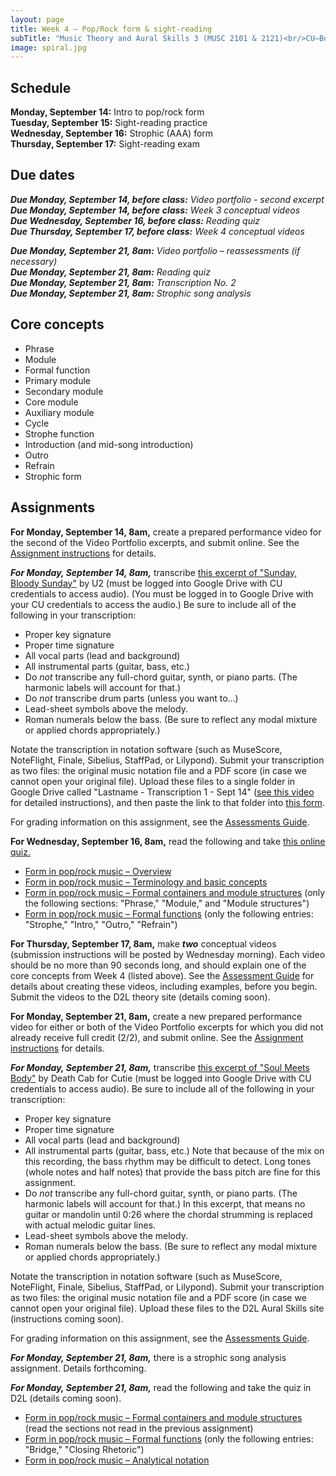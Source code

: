 ```yaml
---
layout: page
title: Week 4 – Pop/Rock form & sight-reading
subTitle: "Music Theory and Aural Skills 3 (MUSC 2101 & 2121)<br/>CU–Boulder, Fall 2015<br/>Kris Shaffer, Ph.D. – coordinator"
image: spiral.jpg
---
```


## Schedule

**Monday, September 14:** Intro to pop/rock form  
**Tuesday, September 15:** Sight-reading practice  
**Wednesday, September 16:** Strophic (AAA) form  
**Thursday, September 17:** Sight-reading exam

## Due dates

***Due Monday, September 14, before class:*** *Video portfolio - second excerpt*  
***Due Monday, September 14, before class:*** *Week 3 conceptual videos*  
***Due Wednesday, September 16, before class:*** *Reading quiz*  
***Due Thursday, September 17, before class:*** *Week 4 conceptual videos*  

***Due Monday, September 21, 8am:*** *Video portfolio – reassessments (if necessary)*  
***Due Monday, September 21, 8am:*** *Reading quiz*  
***Due Monday, September 21, 8am:*** *Transcription No. 2*  
***Due Monday, September 21, 8am:*** *Strophic song analysis*


## Core concepts

- Phrase  
- Module  
- Formal function  
- Primary module  
- Secondary module  
- Core module  
- Auxiliary module  
- Cycle  
- Strophe function  
- Introduction (and mid-song introduction)  
- Outro  
- Refrain  
- Strophic form  

## Assignments

**For Monday, September 14, 8am,** create a prepared performance video for the second of the Video Portfolio excerpts, and submit online. See the [Assignment instructions](/popRockVideoPortfolio/) for details.

***For Monday, September 14, 8am,*** transcribe [this excerpt of "Sunday, Bloody Sunday"](https://drive.google.com/open?id=0B9o4hmKNoi6cfkFiTkNLMnNkQmVaNjFVZXloaGpFb3JGdDlmaXZMaTBfWDJSQnFQbFNNTEU) by U2 (must be logged into Google Drive with CU credentials to access audio). (You must be logged in to Google Drive with your CU credentials to access the audio.) Be sure to include all of the following in your transcription:

- Proper key signature  
- Proper time signature  
- All vocal parts (lead and background)  
- All instrumental parts (guitar, bass, etc.)  
- Do *not* transcribe any full-chord guitar, synth, or piano parts. (The harmonic labels will account for that.)  
- Do *not* transcribe drum parts (unless you want to...)  
- Lead-sheet symbols above the melody.  
- Roman numerals below the bass. (Be sure to reflect any modal mixture or applied chords appropriately.)

Notate the transcription in notation software (such as MuseScore, NoteFlight, Finale, Sibelius, StaffPad, or Lilypond). Submit your transcription as two files: the original music notation file and a PDF score (in case we cannot open your original file). Upload these files to a single folder in Google Drive called "Lastname - Transcription 1 - Sept 14" ([see this video](https://vimeo.com/138322605) for detailed instructions), and then paste the link to that folder into [this form](https://docs.google.com/forms/d/1ViI8S07FmtJ9iWZAMxWItvvL3MD4got9TWG31xcpCAs/viewform?usp=send_form).

For grading information on this assignment, see the [Assessments Guide](/assessments/).

**For Wednesday, September 16, 8am,** read the following and take [this online quiz.](https://docs.google.com/forms/d/1bXRq81p_1-RhS7gLnIIJHo2fBQZre_enJ5SC0veirV4/viewform?usp=send_form)

- [Form in pop/rock music – Overview](http://openmusictheory.com/popRockForm.html)  
- [Form in pop/rock music – Terminology and basic concepts](http://openmusictheory.com/popRockForm-terms)  
- [Form in pop/rock music – Formal containers and module structures](http://openmusictheory.com/popRockForm-containers) (only the following sections: "Phrase," "Module," and "Module structures")  
- [Form in pop/rock music – Formal functions](http://openmusictheory.com/popRockForm-functions) (only the following entries: "Strophe," "Intro," "Outro," "Refrain")  


**For Thursday, September 17, 8am,** make ***two*** conceptual videos (submission instructions will be posted by Wednesday morning). Each video should be no more than 90 seconds long, and should explain one of the core concepts from Week 4 (listed above). See the [Assessment Guide](/assessments/) for details about creating these videos, including examples, before you begin. Submit the videos to the D2L theory site (details coming soon).

**For Monday, September 21, 8am,** create a new prepared performance video for either or both of the Video Portfolio excerpts for which you did not already receive full credit (2/2), and submit online. See the [Assignment instructions](/popRockVideoPortfolio/) for details.

***For Monday, September 21, 8am,*** transcribe [this excerpt of "Soul Meets Body"](https://drive.google.com/a/colorado.edu/folderview?id=0B9o4hmKNoi6cNTA0ZDdBV3ltX0k&usp=sharing) by Death Cab for Cutie (must be logged into Google Drive with CU credentials to access audio). Be sure to include all of the following in your transcription:

- Proper key signature  
- Proper time signature  
- All vocal parts (lead and background)  
- All instrumental parts (guitar, bass, etc.) Note that because of the mix on this recording, the bass rhythm may be difficult to detect. Long tones (whole notes and half notes) that provide the bass pitch are fine for this assignment.  
- Do *not* transcribe any full-chord guitar, synth, or piano parts. (The harmonic labels will account for that.) In this excerpt, that means no guitar or mandolin until 0:26 where the chordal strumming is replaced with actual melodic guitar lines.  
- Lead-sheet symbols above the melody.  
- Roman numerals below the bass. (Be sure to reflect any modal mixture or applied chords appropriately.)

Notate the transcription in notation software (such as MuseScore, NoteFlight, Finale, Sibelius, StaffPad, or Lilypond). Submit your transcription as two files: the original music notation file and a PDF score (in case we cannot open your original file). Upload these files to the D2L Aural Skills site (instructions coming soon).

For grading information on this assignment, see the [Assessments Guide](/assessments/).

***For Monday, September 21, 8am,*** there is a strophic song analysis assignment. Details forthcoming.

***For Monday, September 21, 8am,*** read the following and take the quiz in D2L (details coming soon). 

- [Form in pop/rock music – Formal containers and module structures](http://openmusictheory.com/popRockForm-containers) (read the sections not read in the previous assignment)  
- [Form in pop/rock music – Formal functions](http://openmusictheory.com/popRockForm-functions) (only the following entries: "Bridge," "Closing Rhetoric")  
- [Form in pop/rock music – Analytical notation](http://openmusictheory.com/popRockForm-notation)  
